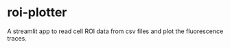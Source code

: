 # roi-plotter
A streamlit app to read cell ROI data from csv files and plot the fluorescence traces.
